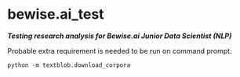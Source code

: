 # bewise.ai_test

***Testing research analysis for Bewise.ai Junior Data Scientist (NLP)***

Probable extra requirement is needed to be run on command prompt:

`python -m textblob.download_corpora`

